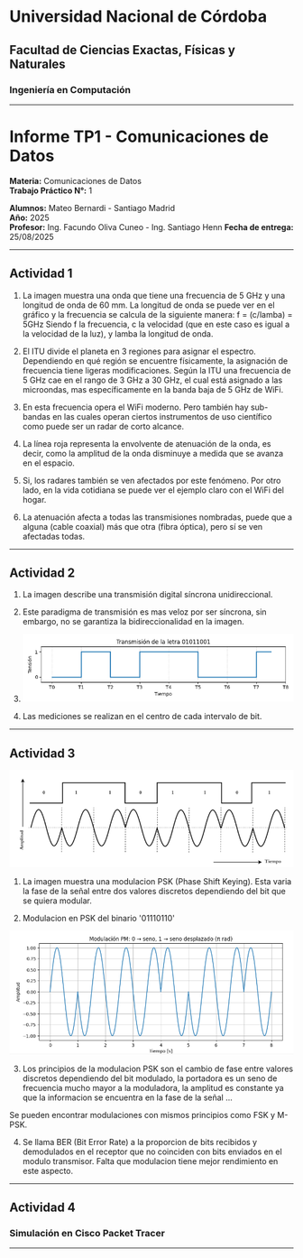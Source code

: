 # Universidad Nacional de Córdoba  
## Facultad de Ciencias Exactas, Físicas y Naturales  
### Ingeniería en Computación  

---

# Informe TP1 - Comunicaciones de Datos  

**Materia:** Comunicaciones de Datos  
**Trabajo Práctico N°:** 1  

**Alumnos:** Mateo Bernardi - Santiago Madrid  
**Año:** 2025  
**Profesor:** Ing. Facundo Oliva Cuneo - Ing. Santiago Henn
**Fecha de entrega:** 25/08/2025 

---

## Actividad 1

1) La imagen muestra una onda que tiene una frecuencia de 5 GHz y una longitud de onda de 60 mm. La longitud de onda se puede ver en el gráfico y la frecuencia se calcula de la siguiente manera: 
f = (c/lamba) = 5GHz
Siendo f la frecuencia, c la velocidad (que en este caso es igual a la velocidad de la luz), y lamba la longitud de onda.

2) El ITU divide el planeta en 3 regiones para asignar el espectro. Dependiendo en qué región se encuentre físicamente, la asignación de frecuencia tiene ligeras modificaciones. 
Según la ITU una frecuencia de 5 GHz cae en el rango de 3 GHz a 30 GHz, el cual está asignado a las microondas, mas específicamente en la banda baja de 5 GHz de WiFi.

3) En esta frecuencia opera el WiFi moderno. Pero también hay sub-bandas en las cuales operan ciertos instrumentos de uso científico como puede ser un radar de corto alcance.

4) La línea roja representa la envolvente de atenuación de la onda, es decir, como la amplitud de la onda disminuye a medida que se avanza en el espacio.

5) Si, los radares también se ven afectados por este fenómeno. 
Por otro lado, en la vida cotidiana se puede ver el ejemplo claro con el WiFi del hogar.

6) La atenuación afecta a todas las transmisiones nombradas, puede que a alguna (cable coaxial) más que otra (fibra óptica), pero sí se ven afectadas todas.

---
## Actividad 2

1) La imagen describe una transmisión digital síncrona unidireccional.

2) Este paradigma de transmisión es mas veloz por ser síncrona, sin embargo, no se garantiza la bidireccionalidad en la imagen.

3) ![alt text](senal_y.png)

4) Las mediciones se realizan en el centro de cada intervalo de bit.

---
## Actividad 3

![alt text](image.png)

1) La imagen muestra una modulacion PSK (Phase Shift Keying). Esta varia la fase de la señal entre dos valores discretos dependiendo del bit que se quiera modular.

2) Modulacion en PSK del binario '01110110'

![alt text](image-1.png)

3) Los principios de la modulacion PSK son el cambio de fase entre valores discretos dependiendo del bit modulado, la portadora es un seno de frecuencia mucho mayor a la moduladora, la amplitud es constante ya que la informacion se encuentra en la fase de la señal ...

Se pueden encontrar modulaciones con mismos principios como FSK y M-PSK.

4) Se llama BER (Bit Error Rate) a la proporcion de bits recibidos y demodulados en el receptor que no coinciden con bits enviados en el modulo transmisor.
Falta que modulacion tiene mejor rendimiento en este aspecto.

---
## Actividad 4

### Simulación en Cisco Packet Tracer



---
